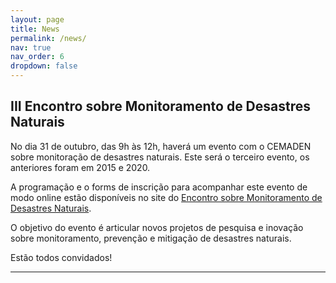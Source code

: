 ```yaml
---
layout: page
title: News
permalink: /news/
nav: true
nav_order: 6
dropdown: false
---
```

## III Encontro sobre Monitoramento de Desastres Naturais

No dia 31 de outubro, das 9h às 12h, haverá um evento com o CEMADEN sobre monitoração de desastres naturais. Este será o terceiro evento, os anteriores foram em 2015 e 2020.

A programação e o forms de inscrição para acompanhar este evento de modo online estão disponíveis no site do [Encontro sobre Monitoramento de Desastres Naturais](https://sites.google.com/view/monitoradesastres-2024).

O objetivo do evento é articular novos projetos de pesquisa e inovação sobre monitoramento, prevenção e mitigação de desastres naturais.

Estão todos convidados!

---
